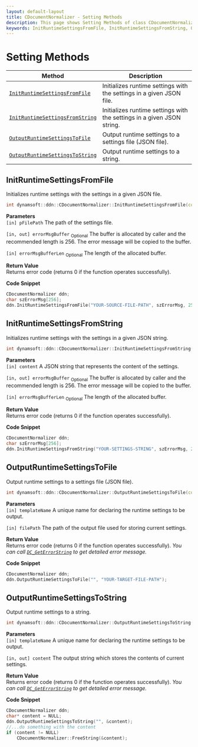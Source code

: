 ```yaml
---
layout: default-layout
title: CDocumentNormalizer - Setting Methods
description: This page shows Setting Methods of class CDocumentNormalizer of Dynamsoft Document Normalizer SDK C++ Edition.
keywords: InitRuntimeSettingsFromFile, InitRuntimeSettingsFromString, OutputRuntimeSettingsToFile, OutputRuntimeSettingsToString, CDocumentNormalizer, api reference, c++
---
```


# Setting Methods

| Method               | Description |
|----------------------|-------------|
| [`InitRuntimeSettingsFromFile`](#initruntimesettingsfromfile)  | Initializes runtime settings with the settings in a given JSON file. |
| [`InitRuntimeSettingsFromString`](#initruntimesettingsfromstring) | Initializes runtime settings with the settings in a given JSON string. |
| [`OutputRuntimeSettingsToFile`](#outputruntimesettingstofile) | Output runtime settings to a settings file (JSON file). |
| [`OutputRuntimeSettingsToString`](#outputruntimesettingstostring) | Output runtime settings to a string. |

## InitRuntimeSettingsFromFile

Initializes runtime settings with the settings in a given JSON file.

```cpp
int dynamsoft::ddn::CDocumentNormalizer::InitRuntimeSettingsFromFile(const char* pFilePath, char errorMsgBuffer[] = NULL, const int errorMsgBufferLen = 0)
```

**Parameters**  
`[in] pFilePath` The path of the settings file.

`[in, out] errorMsgBuffer` <sub>Optional</sub> The buffer is allocated by caller and the recommended length is 256. The error message will be copied to the buffer.

`[in] errorMsgBufferLen` <sub>Optional</sub> The length of the allocated buffer.

**Return Value**  
Returns error code (returns 0 if the function operates successfully).

**Code Snippet**

```cpp
CDocumentNormalizer ddn;
char szErrorMsg[256];
ddn.InitRuntimeSettingsFromFile("YOUR-SOURCE-FILE-PATH", szErrorMsg, 256);
```

## InitRuntimeSettingsFromString

Initializes runtime settings with the settings in a given JSON string.

```cpp
int dynamsoft::ddn::CDocumentNormalizer::InitRuntimeSettingsFromString(const char* content, char errorMsgBuffer[] = NULL, const int errorMsgBufferLen = 0)
```

**Parameters**  
`[in] content` A JSON string that represents the content of the settings.

`[in, out] errorMsgBuffer` <sub>Optional</sub> The buffer is allocated by caller and the recommended length is 256. The error message will be copied to the buffer.

`[in] errorMsgBufferLen` <sub>Optional</sub> The length of the allocated buffer.

**Return Value**  
Returns error code (returns 0 if the function operates successfully).

**Code Snippet**

```cpp
CDocumentNormalizer ddn;
char szErrorMsg[256];
ddn.InitRuntimeSettingsFromString("YOUR-SETTINGS-STRING", szErrorMsg, 256);
```

## OutputRuntimeSettingsToFile

Output runtime settings to a settings file (JSON file).

```cpp
int dynamsoft::ddn::CDocumentNormalizer::OutputRuntimeSettingsToFile(const char* templateName, const char* filePath)
```

**Parameters**  
`[in] templateName` A unique name for declaring the runtime settings to be output.

`[in] filePath` The path of the output file used for storing current settings.

**Return Value**  
Returns error code (returns 0 if the function operates successfully).
*You can call [`DC_GetErrorString`](document-normalizer-general.md#dc_geterrorstring) to get detailed error message.*

**Code Snippet**

```cpp
CDocumentNormalizer ddn;
ddn.OutputRuntimeSettingsToFile("", "YOUR-TARGET-FILE-PATH");
```

## OutputRuntimeSettingsToString

Output runtime settings to a string.

```cpp
int dynamsoft::ddn::CDocumentNormalizer::OutputRuntimeSettingsToString(const char* templateName, char** content)
```

**Parameters**  
`[in] templateName` A unique name for declaring the runtime settings to be output.

`[in, out] content` The output string which stores the contents of current settings.  

**Return Value**  
Returns error code (returns 0 if the function operates successfully).
*You can call [`DC_GetErrorString`](document-normalizer-general.md#dc_geterrorstring) to get detailed error message.*

**Code Snippet**

```cpp
CDocumentNormalizer ddn;
char* content = NULL;
ddn.OutputRuntimeSettingsToString("", &content);
//...do something with the content
if (content != NULL)
    CDocumentNormalizer::FreeString(&content);
```
